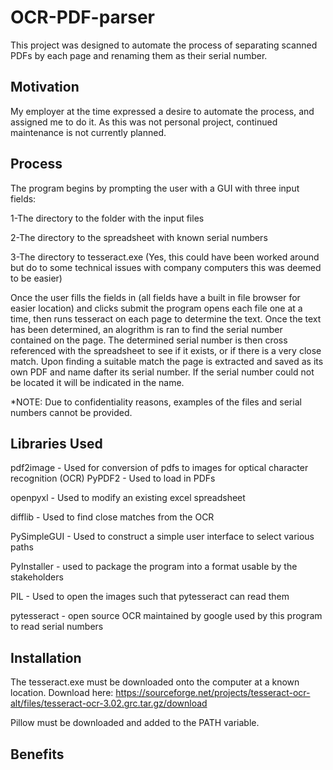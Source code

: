 # OCR-PDF-parser
This project was designed to automate the process of separating scanned PDFs by each page and renaming them as their serial number.
## Motivation
My employer at the time expressed a desire to automate the process, and assigned me to do it. As this was not personal project, continued maintenance is not currently planned.
## Process
The program begins by prompting the user with a GUI with three input fields:

1-The directory to the folder with the input files

2-The directory to the spreadsheet with known serial numbers

3-The directory to tesseract.exe (Yes, this could have been worked around but do to some technical issues with company computers this was deemed to be easier)

Once the user fills the fields in (all fields have a built in file browser for easier location) and clicks submit the program opens each file one at a time, then runs tesseract on each page to determine the text. Once the text has been determined, an alogrithm is ran to find the serial number contained on the page. The determined serial number is then cross referenced with the spreadsheet to see if it exists, or if there is a very close match. Upon finding a suitable match the page is extracted and saved as its own PDF and name dafter its serial number. If the serial number could not be located it will be indicated in the name.

*NOTE: Due to confidentiality reasons, examples of the files and serial numbers cannot be provided.

## Libraries Used
pdf2image - Used for conversion of pdfs to images for optical character recognition (OCR)
PyPDF2 - Used to load in PDFs

openpyxl - Used to modify an existing excel spreadsheet

difflib - Used to find close matches from the OCR

PySimpleGUI - Used to construct a simple user interface to select various paths

PyInstaller - used to package the program into a format usable by the stakeholders

PIL - Used to open the images such that pytesseract can read them

pytesseract - open source OCR maintained by google used by this program to read serial numbers


## Installation
The tesseract.exe must be downloaded onto the computer at a known location. Download here: https://sourceforge.net/projects/tesseract-ocr-alt/files/tesseract-ocr-3.02.grc.tar.gz/download

Pillow must be downloaded and added to the PATH variable.


## Benefits


